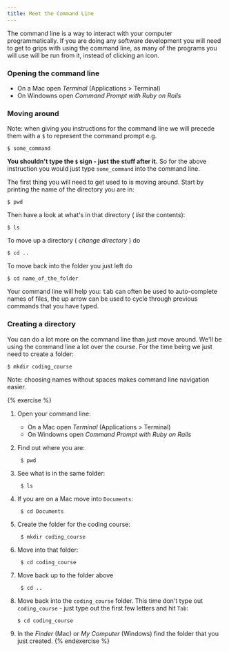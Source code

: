 ```yaml
---
title: Meet the Command Line
---
```


The command line is a way to interact with your computer programmatically. If you are doing any software development you will need to get to grips with using the command line, as many of the programs you will use will be run from it, instead of clicking an icon.

### Opening the command line

* On a Mac open *Terminal* (Applications > Terminal)
* On Windowns open *Command Prompt with Ruby on Rails*


### Moving around

Note: when giving you instructions for the command line we will precede them with a `$` to represent the command prompt e.g.

    $ some_command

**You shouldn't type the `$` sign - just the stuff after it.** So for the above instruction you would just type `some_command` into the command line.


The first thing you will need to get used to is moving around. Start by printing the name of the directory you are in:

    $ pwd

Then have a look at what's in that directory ( _list_ the contents):

    $ ls

To move up a directory ( _change directory_ ) do

    $ cd ..

To move back into the folder you just left do

    $ cd name_of_the_folder

Your command line will help you: <kbd>tab</kbd> can often be used to auto-complete names of files, the up arrow can be used to cycle through previous commands that you have typed.

### Creating a directory

You can do a lot more on the command line than just move around. We'll be using the command line a lot over the course. For the time being we just need to create a folder:

    $ mkdir coding_course

Note: choosing names without spaces makes command line navigation easier.

{% exercise %}
1. Open your command line:
    * On a Mac open *Terminal* (Applications > Terminal)
    * On Windowns open *Command Prompt with Ruby on Rails*
2. Find out where you are:

        $ pwd

3. See what is in the same folder:

        $ ls

4. If you are on a Mac move into `Documents`:

        $ cd Documents

5. Create the folder for the coding course:

        $ mkdir coding_course

6. Move into that folder:

        $ cd coding_course

7. Move back up to the folder above

        $ cd ..

8. Move back into the `coding_course` folder. This time don't type out `coding_course` - just type out the first few letters and hit `Tab`:

       $ cd coding_course

9. In the *Finder* (Mac) or *My Computer* (Windows) find the folder that you just created.
{% endexercise %}
